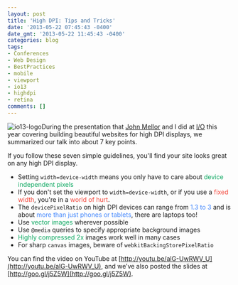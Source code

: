 ```yaml
---
layout: post
title: 'High DPI: Tips and Tricks'
date: '2013-05-22 07:45:43 -0400'
date_gmt: '2013-05-22 11:45:43 -0400'
categories: blog
tags:
- Conferences
- Web Design
- BestPractices
- mobile
- viewport
- io13
- highdpi
- retina
comments: []
---
```

![io13-logo](http://petelepage.com/blog/wp-content/uploads/2013/05/io13-logo-150x150.png)During the presentation that [John Mellor](https://plus.google.com/115120259572077332394/posts) and I did at [I/O](https://developers.google.com/events/io/2013/) this year covering building beautiful websites for high DPI displays, we summarized our talk into about 7 key points.

If you follow these seven simple guidelines, you'll find your site looks great on any high DPI display.

*   Setting `width=device-width` means you only have to care about <span style="color: #0da861;">device independent pixels</span>
*   If you don't set the viewport to `width=device-width`, or if you use a <span style="color: #f44a3f;">fixed width</span>, you're in a <span style="color: #f44a3f;">world of hurt</span>.
*   The `devicePixelRatio` on high DPI devices can range from <span style="color: #4387fd;">1.3 to 3</span> and is about <span style="color: #4387fd;">more than just phones or tablets</span>, there are laptops too!
*   Use <span style="color: #0da861;">vector images</span> wherever possible
*   Use `@media` queries to specify appropriate background images
*   <span style="color: #0da861;">Highly compressed 2x</span> images work well in many cases
*   For sharp `canvas` images, beware of `webkitBackingStorePixelRatio`

You can find the video on YouTube at [http://youtu.be/alG-UwRWV_U](http://youtu.be/alG-UwRWV_U), and we’ve also posted the slides at [http://goo.gl/j5Z5W](http://goo.gl/j5Z5W).
